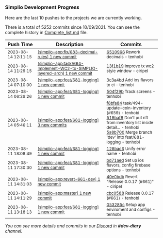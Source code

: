 
### Simplio Development Progress

Here are the last 10 pushes to the projects we are currently working.

There is a total of 5252 commits since 10/09/2021. You can see the complete history in
 [Complete_list.md](Complete_list.md) file.

| Push Time | Description | Commits |
| --- | --- | --- |
| <sub>2023-08-14 12:11:15</sub> | <sub>[[simplio-app:fix/683-decimal-rules] 1 new commit](https://github.com/SimplioOfficial/simplio-app/commit/6510966e9d4bcbdb38352423ecf0d800b5228bb9)</sub> | <sub>[6510966](https://github.com/SimplioOfficial/simplio-app/commit/6510966e9d4bcbdb38352423ecf0d800b5228bb9) Rework decimals - tenhobi</sub> |
| <sub>2023-08-14 11:29:15</sub> | <sub>[[simplio-app:task/664-Implement-WC2-to-SIMPLIO-layered-arch] 1 new commit](https://github.com/SimplioOfficial/simplio-app/commit/13f1b196a8562222fe09d32360fe3eeb46dc8044)</sub> | <sub>[13f1b19](https://github.com/SimplioOfficial/simplio-app/commit/13f1b196a8562222fe09d32360fe3eeb46dc8044) improve tx wc2 style window - ciripel</sub> |
| <sub>2023-08-14 07:10:00</sub> | <sub>[[simplio-app:feat/681-logging] 1 new commit](https://github.com/SimplioOfficial/simplio-app/commit/3c3a4bdb6e51fdf55bff9c492139b77ec435f883)</sub> | <sub>[3c3a4bd](https://github.com/SimplioOfficial/simplio-app/commit/3c3a4bdb6e51fdf55bff9c492139b77ec435f883) Add ios flavors to ci - tenhobi</sub> |
| <sub>2023-08-14 06:29:26</sub> | <sub>[[simplio-app:feat/681-logging] 1 new commit](https://github.com/SimplioOfficial/simplio-app/commit/504f29b8d3e69d1f4a6d7f3edc73172189476fa7)</sub> | <sub>[504f29b](https://github.com/SimplioOfficial/simplio-app/commit/504f29b8d3e69d1f4a6d7f3edc73172189476fa7) Track screens - tenhobi</sub> |
| <sub>2023-08-14 05:46:11</sub> | <sub>[[simplio-app:feat/681-logging] 3 new commits](https://github.com/SimplioOfficial/simplio-app/compare/128bac6a8886...5a8b7006c52e)</sub> | <sub>[f8bfa84](https://github.com/SimplioOfficial/simplio-app/commit/f8bfa84dad535f191306db21f434032a210562bd) task/494-update-coin-inventory (#659) - tenhobi<br>[519baf8](https://github.com/SimplioOfficial/simplio-app/commit/519baf8e83b02ba09a176ca658c03f2dd3f849ce) Don't put nft from inventory list inside detail... - tenhobi<br>[5a8b700](https://github.com/SimplioOfficial/simplio-app/commit/5a8b7006c52ef99b4ba57777236df38fb54c3c8c) Merge branch 'dev' into feat/681-logging - tenhobi</sub> |
| <sub>2023-08-11 18:08:49</sub> | <sub>[[simplio-app:feat/681-logging] 1 new commit](https://github.com/SimplioOfficial/simplio-app/commit/128bac6a8886a46c544a59737a7b66eb8c24f3b7)</sub> | <sub>[128bac6](https://github.com/SimplioOfficial/simplio-app/commit/128bac6a8886a46c544a59737a7b66eb8c24f3b7) Unify error name - tenhobi</sub> |
| <sub>2023-08-11 17:30:30</sub> | <sub>[[simplio-app:feat/681-logging] 1 new commit](https://github.com/SimplioOfficial/simplio-app/commit/bd71aed27340d169c05ce482b5bdeba0af156a74)</sub> | <sub>[bd71aed](https://github.com/SimplioOfficial/simplio-app/commit/bd71aed27340d169c05ce482b5bdeba0af156a74) Set up ios flavors, config firebase options - tenhobi</sub> |
| <sub>2023-08-11 14:31:03</sub> | <sub>[[simplio-app:revert-661-dev] 1 new commit](https://github.com/SimplioOfficial/simplio-app/commit/40e0bdb54313ca853ff21c8803204f26bc5efe42)</sub> | <sub>[40e0bdb](https://github.com/SimplioOfficial/simplio-app/commit/40e0bdb54313ca853ff21c8803204f26bc5efe42) Revert "Release 0.0.17 (#661)" - ciripel</sub> |
| <sub>2023-08-11 14:11:29</sub> | <sub>[[simplio-app:master] 1 new commit](https://github.com/SimplioOfficial/simplio-app/commit/cbc05882f658999ae9bc0adc65399820d77ddc25)</sub> | <sub>[cbc0588](https://github.com/SimplioOfficial/simplio-app/commit/cbc05882f658999ae9bc0adc65399820d77ddc25) Release 0.0.17 (#661) - tenhobi</sub> |
| <sub>2023-08-11 13:18:13</sub> | <sub>[[simplio-app:feat/681-logging] 1 new commit](https://github.com/SimplioOfficial/simplio-app/commit/053285c424b21f377722843a65bf489e3088d78d)</sub> | <sub>[053285c](https://github.com/SimplioOfficial/simplio-app/commit/053285c424b21f377722843a65bf489e3088d78d) Setup app enviroment and configs - tenhobi</sub> |

_You can see more details and commits in our [Discord](https://discord.gg/aKhjuwZmdP) in **#dev-diary** channel._
